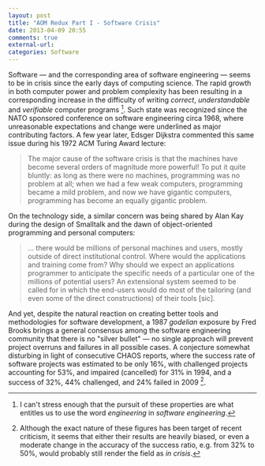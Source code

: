 ```yaml
---
layout: post
title: "AOM Redux Part I - Software Crisis"
date: 2013-04-09 20:55
comments: true
external-url:
categories: Software
---
```


Software — and the corresponding area of software engineering — seems to be in crisis since the early days of computing science. The rapid growth in both computer power and problem complexity has been resulting in a corresponding increase in the difficulty of writing *correct*, *understandable* and *verifiable* computer programs [^2]. Such state was recognized since the NATO sponsored conference on software engineering circa 1968, where unreasonable expectations and change were underlined as major contributing factors. A few year later, Edsger Dijkstra commented this same issue during his 1972 ACM Turing Award lecture:

> The major cause of the software crisis is that the machines have become several orders of magnitude more powerful! To put it quite bluntly: as long as there were no machines, programming was no problem at all; when we had a few weak computers, programming became a mild problem, and now we have gigantic computers, programming has become an equally gigantic problem.

On the technology side, a similar concern was being shared by Alan Kay during the design of Smalltalk and the dawn of object-oriented programming and personal computers:

> ... there would be millions of personal machines and users, mostly outside of direct institutional control. Where would the applications and training come from? Why should we expect an applications programmer to anticipate the specific needs of a particular one of the millions of potential users? An extensional system seemed to be called for in which the end-users would do most of the tailoring (and even some of the direct constructions) of their tools [sic].

And yet, despite the natural reaction on creating better tools and methodologies for software development, a 1987 *godelian* exposure by Fred Brooks brings a general consensus among the software engineering community that there is no "silver bullet" — no single approach will prevent project overruns and failures in all possible cases. A conjecture somewhat disturbing in light of consecutive CHAOS reports, where the success rate of software projects was estimated to be only 16%, with challenged projects accounting for 53%, and impaired (cancelled) for 31% in 1994, and a success of 32%, 44% challenged, and 24% failed in 2009 [^1].


[^1]: Although the exact nature of these figures has been target of recent criticism, it seems that either their results are heavily biased, or even a moderate change in the accuracy of the success ratio, e.g. from 32% to 50%, would probably still render the field as *in crisis*.

[^2]: I can't stress enough that the pursuit of these properties are what entitles us to use the word *engineering* in *software engineering*.
